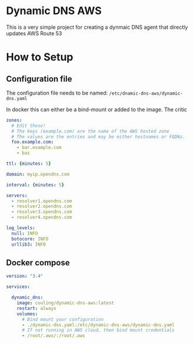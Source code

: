 # Dynamic DNS AWS

This is a very simple project for creating a dynmaic DNS agent that directly updates AWS Route 53

# How to Setup

## Configuration file

The configuration file needs to be named: `/etc/dnamic-dns-aws/dynamic-dns.yaml`

In docker this can either be a bind-mount or added to the image.  The critic

```yaml
zones:
  # Edit these!
  # The keys (example.com) are the name of the AWS hosted zone
  # The values are the entries and may be either hostnames or FQDNs.
  foo.example.com:
    - bar.example.com
    - baz

ttl: {minutes: 5}

domain: myip.opendns.com

interval: {minutes: 5}

servers:
  - resolver1.opendns.com
  - resolver2.opendns.com
  - resolver3.opendns.com
  - resolver4.opendns.com

log_levels:
  null: INFO
  botocore: INFO
  urllib3: INFO
```

## Docker compose

```yaml
version: "3.4"

services:

  dynamic_dns:
    image: couling/dynamic-dns-aws:latest
    restart: always
    volumes:
      # Bind mount your configuration
      - ./dynamic-dns.yaml:/etc/dynamic-dns-aws/dynamic-dns.yaml
      # If not running in AWS cloud, then bind mount credentials
      - /root/.aws/:/root/.aws
```